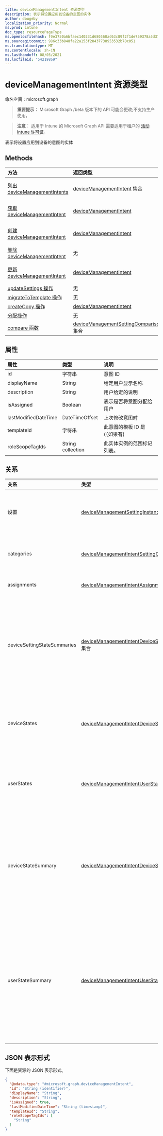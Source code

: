 ```yaml
---
title: deviceManagementIntent 资源类型
description: 表示将设置应用到设备的意图的实体
author: dougeby
localization_priority: Normal
ms.prod: intune
doc_type: resourcePageType
ms.openlocfilehash: f0e3750a6bfaec140231d680560ad63c89f2f1de759378a5d3748571a701edcd
ms.sourcegitcommit: 986c33b848fa22a153f28437738953532b78c051
ms.translationtype: MT
ms.contentlocale: zh-CN
ms.lasthandoff: 08/05/2021
ms.locfileid: "54219869"
---
```

# <a name="devicemanagementintent-resource-type"></a>deviceManagementIntent 资源类型

命名空间：microsoft.graph

> **重要提示：** Microsoft Graph /beta 版本下的 API 可能会更改;不支持生产使用。

> **注意：** 适用于 Intune 的 Microsoft Graph API 需要适用于租户的 [活动 Intune 许可证](https://go.microsoft.com/fwlink/?linkid=839381)。

表示将设置应用到设备的意图的实体

## <a name="methods"></a>Methods
|方法|返回类型|说明|
|:---|:---|:---|
|[列出 deviceManagementIntents](../api/intune-deviceintent-devicemanagementintent-list.md)|[deviceManagementIntent](../resources/intune-deviceintent-devicemanagementintent.md) 集合|列出 [deviceManagementIntent 对象的属性和](../resources/intune-deviceintent-devicemanagementintent.md) 关系。|
|[获取 deviceManagementIntent](../api/intune-deviceintent-devicemanagementintent-get.md)|[deviceManagementIntent](../resources/intune-deviceintent-devicemanagementintent.md)|读取 [deviceManagementIntent](../resources/intune-deviceintent-devicemanagementintent.md) 对象的属性和关系。|
|[创建 deviceManagementIntent](../api/intune-deviceintent-devicemanagementintent-create.md)|[deviceManagementIntent](../resources/intune-deviceintent-devicemanagementintent.md)|创建新的 [deviceManagementIntent](../resources/intune-deviceintent-devicemanagementintent.md) 对象。|
|[删除 deviceManagementIntent](../api/intune-deviceintent-devicemanagementintent-delete.md)|无|删除 [deviceManagementIntent](../resources/intune-deviceintent-devicemanagementintent.md)。|
|[更新 deviceManagementIntent](../api/intune-deviceintent-devicemanagementintent-update.md)|[deviceManagementIntent](../resources/intune-deviceintent-devicemanagementintent.md)|更新 [deviceManagementIntent 对象](../resources/intune-deviceintent-devicemanagementintent.md) 的属性。|
|[updateSettings 操作](../api/intune-deviceintent-devicemanagementintent-updatesettings.md)|无|尚未记录|
|[migrateToTemplate 操作](../api/intune-deviceintent-devicemanagementintent-migratetotemplate.md)|无|尚未记录|
|[createCopy 操作](../api/intune-deviceintent-devicemanagementintent-createcopy.md)|[deviceManagementIntent](../resources/intune-deviceintent-devicemanagementintent.md)|尚未记录|
|[分配操作](../api/intune-deviceintent-devicemanagementintent-assign.md)|无|尚未记录|
|[compare 函数](../api/intune-deviceintent-devicemanagementintent-compare.md)|[deviceManagementSettingComparison](../resources/intune-deviceintent-devicemanagementsettingcomparison.md) 集合|尚未记录|

## <a name="properties"></a>属性
|属性|类型|说明|
|:---|:---|:---|
|id|字符串|意图 ID|
|displayName|String|给定用户显示名称|
|description|String|用户给定的说明|
|isAssigned|Boolean|表示是否将意图分配给用户|
|lastModifiedDateTime|DateTimeOffset|上次修改意图时|
|templateId|字符串|此意图的模板 ID 是 (（如果有) |
|roleScopeTagIds|String collection|此实体实例的范围标记列表。|

## <a name="relationships"></a>关系
|关系|类型|说明|
|:---|:---|:---|
|设置|[deviceManagementSettingInstance](../resources/intune-deviceintent-devicemanagementsettinginstance.md) 集合|要应用的所有设置的集合|
|categories|[deviceManagementIntentSettingCategory](../resources/intune-deviceintent-devicemanagementintentsettingcategory.md) 集合|意图中的设置类别集合|
|assignments|[deviceManagementIntentAssignment](../resources/intune-deviceintent-devicemanagementintentassignment.md) 集合|工作分配集合|
|deviceSettingStateSummaries|[deviceManagementIntentDeviceSettingStateSummary](../resources/intune-deviceintent-devicemanagementintentdevicesettingstatesummary.md) 集合|属于意图中所有设置的相应状态的设备集合及其状态和计数|
|deviceStates|[deviceManagementIntentDeviceState](../resources/intune-deviceintent-devicemanagementintentdevicestate.md) 集合|意图应用于的所有设备状态的集合|
|userStates|[deviceManagementIntentUserState](../resources/intune-deviceintent-devicemanagementintentuserstate.md) 集合|意图应用于的所有用户状态的集合|
|deviceStateSummary|[deviceManagementIntentDeviceStateSummary](../resources/intune-deviceintent-devicemanagementintentdevicestatesummary.md)|属于适用意图的所有设备的对应状态的设备状态和计数的摘要|
|userStateSummary|[deviceManagementIntentUserStateSummary](../resources/intune-deviceintent-devicemanagementintentuserstatesummary.md)|用户状态摘要和用户计数，这些用户属于将意图应用于的所有用户的相应状态|

## <a name="json-representation"></a>JSON 表示形式
下面是资源的 JSON 表示形式。
<!-- {
  "blockType": "resource",
  "keyProperty": "id",
  "@odata.type": "microsoft.graph.deviceManagementIntent"
}
-->
``` json
{
  "@odata.type": "#microsoft.graph.deviceManagementIntent",
  "id": "String (identifier)",
  "displayName": "String",
  "description": "String",
  "isAssigned": true,
  "lastModifiedDateTime": "String (timestamp)",
  "templateId": "String",
  "roleScopeTagIds": [
    "String"
  ]
}
```





